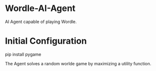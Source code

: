 # Wordle-AI-Agent
AI Agent capable of playing Wordle. 

# Initial Configuration
pip install pygame

The Agent solves a random worlde game by maximizing a utility function.
